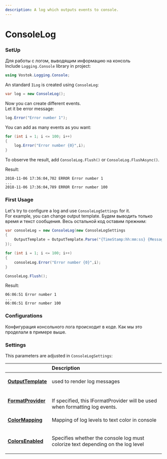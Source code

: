 ```yaml
---
description: A log which outputs events to console.
---
```


# ConsoleLog

### SetUp

Для работы с логом, выводящим информацию на консоль  
Include `Logging.Console` library in project:

```csharp
using Vostok.Logging.Console;
```

 An standard `ILog` is created using  `ConsoleLog`:

```csharp
var log = new ConsoleLog();
```

Now you can create different events.  
Let it be error message:

```csharp
log.Error("Error number 1");
```

You can add as many events as you want: 

```csharp
for (int i = 1; i <= 100; i++)
{
    log.Error("Error number {0}",i);
}
```

To observe the result, add `ConsoleLog.Flush()` or `ConsoleLog.FlushAsync()`. 

Result:

```aspnet
2018-11-06 17:36:04,702 ERROR Error number 1
...
2018-11-06 17:36:04,789 ERROR Error number 100
```

### First Usage

Let's try to configure a log and use `ConsoleLogSettings` for it.   
For example, you can change output template. Будем выводить только время и текст сообщения. Весь остальной код оставим прежним:

```csharp
var consoleLog = new ConsoleLog(new ConsoleLogSettings
{
    OutputTemplate = OutputTemplate.Parse("{TimeStamp:hh:mm:ss} {Message}{NewLine}")
});

for (int i = 1; i <= 100; i++)
{
    consoleLog.Error("Error number {0}",i);
}

ConsoleLog.Flush();
```

Result:

```text
06:06:51 Error number 1
...
06:06:51 Error number 100
```

### Configurations 

Конфигурация консольного лога происходит в коде. Как мы это проделали в примере выше. 

### Settings

This parameters are adjusted in `ConsoleLogSettings`:

<table>
  <thead>
    <tr>
      <th style="text-align:left">
        <p></p>
        <p></p>
      </th>
      <th style="text-align:left">Description</th>
    </tr>
  </thead>
  <tbody>
    <tr>
      <td style="text-align:left">
        <p></p>
        <p><a href="https://github.com/vostok/logging.console/blob/master/Vostok.Logging.Console/ConsoleLogSettings.cs"><b>OutputTemplate</b></a>
        </p>
      </td>
      <td style="text-align:left">
        <p></p>
        <p>used to render log messages</p>
      </td>
    </tr>
    <tr>
      <td style="text-align:left">
        <p></p>
        <p><a href="https://github.com/vostok/logging.console/blob/master/Vostok.Logging.Console/ConsoleLogSettings.cs"><b>FormatProvider</b></a>
        </p>
      </td>
      <td style="text-align:left">
        <br />If specified, this IFormatProvider will be used when formatting log events.</td>
    </tr>
    <tr>
      <td style="text-align:left">
        <p></p>
        <p><a href="https://github.com/vostok/logging.console/blob/master/Vostok.Logging.Console/ConsoleLogSettings.cs"><b>ColorMapping</b></a>
        </p>
      </td>
      <td style="text-align:left">
        <p></p>
        <p>Mapping of log levels to text color in console</p>
      </td>
    </tr>
    <tr>
      <td style="text-align:left">
        <p></p>
        <p><a href="https://github.com/vostok/logging.console/blob/master/Vostok.Logging.Console/ConsoleLogSettings.cs"><b>ColorsEnabled</b></a><b></b>
        </p>
      </td>
      <td style="text-align:left">
        <p></p>
        <p>Specifies whether the console log must colorize text depending on the
          log level</p>
      </td>
    </tr>
  </tbody>
</table>



